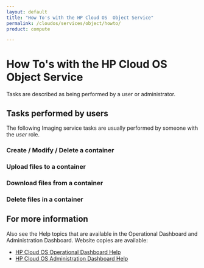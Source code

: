 ```yaml
---
layout: default
title: "How To's with the HP Cloud OS  Object Service"
permalink: /cloudos/services/object/howto/
product: compute

---
```

# How To's with the HP Cloud OS Object Service #

<!-- Taken from http://wiki.hpcloud.net/display/core/Core+Edition+Use+cases#CoreEditionUsecases-OverCloud -->

Tasks are described as being performed by a user or administrator.

## Tasks performed by users ##

The following Imaging service tasks are usually performed by someone with the *user* role.

### Create / Modify / Delete a container

### Upload files to a container

### Download files from a container

### Delete files in a container

	
## For more information ##

Also see the Help topics that are available in the Operational Dashboard and Administration Dashboard.  Website copies are available:

* [HP Cloud OS Operational Dashboard Help](/cloudos/manage/operational-dashboard/)
* [HP Cloud OS Administration Dashboard Help](/cloudos/manage/administration-dashboard/)